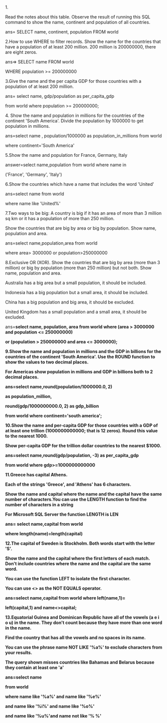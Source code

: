 1\.

Read the notes about this table. Observe the result of running this SQL command to show the name, continent and population of all countries.



ans= SELECT name, continent, population FROM world



2.How to use WHERE to filter records. Show the name for the countries that have a population of at least 200 million. 200 million is 200000000, there are eight zeros.



ans=> SELECT name FROM world

WHERE population >= 200000000



3.Give the name and the per capita GDP for those countries with a population of at least 200 million.

ans= select name, gdp/population as per\_capita\_gdp

from world where population >= 200000000;



4\. Show the name and population in millions for the countries of the continent 'South America'. Divide the population by 1000000 to get population in millions.



ans=select name , population/1000000 as population\_in\_millions from world

where continent='South America'



5.Show the name and population for France, Germany, Italy

answer=select name,population from world where name in 

('France', 'Germany', 'Italy')



6.Show the countries which have a name that includes the word 'United'

ans=select name from world

where name like 'United%'



7.Two ways to be big: A country is big if it has an area of more than 3 million sq km or it has a population of more than 250 million.

Show the countries that are big by area or big by population. Show name, population and area.

ans=select name,population,area from world

where area> 3000000 or population>250000000



8.Exclusive OR (XOR). Show the countries that are big by area (more than 3 million) or big by population (more than 250 million) but not both. Show name, population and area.



Australia has a big area but a small population, it should be included.

Indonesia has a big population but a small area, it should be included.

China has a big population and big area, it should be excluded.

United Kingdom has a small population and a small area, it should be excluded.



ans=**select name, population, area from world where (area > 3000000 and population <= 250000000)**

 **or (population > 250000000 and area <= 3000000);**



**9.Show the name and population in millions and the GDP in billions for the countries of the continent 'South America'. Use the ROUND function to show the values to two decimal places.**

**For Americas show population in millions and GDP in billions both to 2 decimal places.**

**ans=select name,round(population/1000000.0, 2)** 

**as population\_million,**

**round(gdp/1000000000.0, 2) as gdp\_billion**

**from world where continent='south america';**



**10.Show the name and per-capita GDP for those countries with a GDP of at least one trillion (1000000000000; that is 12 zeros). Round this value to the nearest 1000.**

**Show per-capita GDP for the trillion dollar countries to the nearest $1000.**

**ans=select name,round(gdp/population, -3) as per\_capita\_gdp**

**from world where gdp>=1000000000000**



**11.Greece has capital Athens.**

**Each of the strings 'Greece', and 'Athens' has 6 characters.**

**Show the name and capital where the name and the capital have the same number of characters.You can use the LENGTH function to find the number of characters in a string**

**For Microsoft SQL Server the function LENGTH is LEN**



**ans= select name,capital from world**

 **where length(name)=length(capital)**



**12.The capital of Sweden is Stockholm. Both words start with the letter 'S'.**

**Show the name and the capital where the first letters of each match. Don't include countries where the name and the capital are the same word.**

**You can use the function LEFT to isolate the first character.**

**You can use <> as the NOT EQUALS operator.**



**ans=select name,capital from world where left(name,1)=**

**left(capital,1) and name<>capital;**



**13.Equatorial Guinea and Dominican Republic have all of the vowels (a e i o u) in the name. They don't count because they have more than one word in the name.**

**Find the country that has all the vowels and no spaces in its name.**

**You can use the phrase name NOT LIKE '%a%' to exclude characters from your results.**

**The query shown misses countries like Bahamas and Belarus because they contain at least one 'a'**



**ans=select name**

**from world**

**where name like '%a%' and name like '%e%'**

  **and name like '%i%' and name like '%o%'**

**and name like '%u%'and name not like '% %'**







